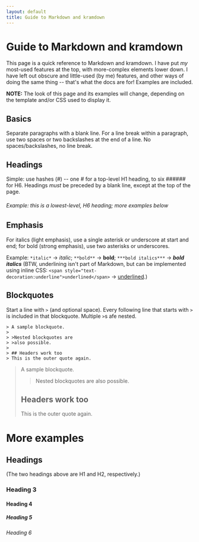 ```yaml
---
layout: default
title: Guide to Markdown and kramdown
---
```

# Guide to Markdown and kramdown

This page is a quick reference to Markdown and kramdown. I have put *my* most-used features at the top, with more-complex elements lower down. I have left out obscure and little-used (by me) features, and other ways of doing the same thing -- that's what the docs are for! Examples are included.

**NOTE:** The look of this page and its examples will change, depending on the template and/or CSS used to display it.

## Basics

Separate paragraphs with a blank line. For a line break within a paragraph, use two spaces or two backslashes at the end of a line. No spaces/backslashes, no line break.

## Headings

Simple: use hashes (\#) -- one \# for a top-level H1 heading, to six \###### for H6. Headings *must* be preceded by a blank line, except at the top of the page.

###### Example: this is a lowest-level, H6 heading; more examples below

## Emphasis

For italics (light emphasis), use a single asterisk or underscore at start and end; for bold (strong emphasis), use two asterisks or underscores. 

Example: `*italic*` &#8594; *italic*; `**bold**` &#8594; **bold**; `***bold italics***` &#8594; ***bold italics***
(BTW, underlining isn't part of Markdown, but can be implemented using inline CSS: `<span style="text-decoration:underline">underlined</span>`  &#8594; <span style="text-decoration:underline">underlined</span>.)

## Blockquotes

Start a line with `>` (and optional space). Every following line that starts with `>` is included in that blockquote. Multiple `>`s afe nested.

~~~~
> A sample blockquote.
>
> >Nested blockquotes are
> >also possible.
>
> ## Headers work too
> This is the outer quote again.
~~~~

> A sample blockquote.
>
> >Nested blockquotes are
> >also possible.
>
> ## Headers work too
> This is the outer quote again.

# More examples

## Headings

(The two headings above are H1 and H2, respectively.)

### Heading 3

#### Heading 4

##### Heading 5

###### Heading 6
